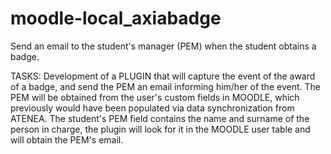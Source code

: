 # moodle-local_axiabadge
Send an email to the student's manager (PEM) when the student obtains a badge.

TASKS:
Development of a PLUGIN that will capture the event of the award of a badge, 
and send the PEM an email informing him/her of the event.
The PEM will be obtained from the user's custom fields in MOODLE, which previously 
would have been populated via data synchronization from ATENEA.
The student's PEM field contains the name and surname of the person in charge, 
the plugin will look for it in the MOODLE user table and will obtain the PEM's email.
